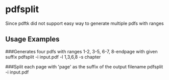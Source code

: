 # pdfsplit
Since pdftk did not support easy way to generate multiple pdfs with ranges

Usage Examples
--------------
###Generates four pdfs with ranges 1-2, 3-5, 6-7, 8-endpage with given suffix
pdfsplit -i input.pdf -l 1,3,6,8 -s chapter  

###Split each page with 'page' as the suffix of the output filename
pdfsplit -i input.pdf  

